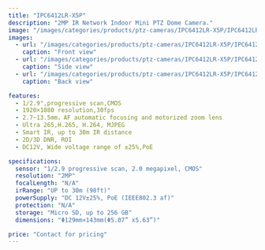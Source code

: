 ```yaml
---
title: "IPC6412LR-X5P"
description: "2MP IR Network Indoor Mini PTZ Dome Camera."
image: "/images/categories/products/ptz-cameras/IPC6412LR-X5P/IPC6412LR-X5P (2).png"
images:
  - url: "/images/categories/products/ptz-cameras/IPC6412LR-X5P/IPC6412LR-X5P (2).png"
    caption: "Front view"
  - url: "/images/categories/products/ptz-cameras/IPC6412LR-X5P/IPC6412LR-X5P (3).png"
    caption: "Side view"
  - url: "/images/categories/products/ptz-cameras/IPC6412LR-X5P/IPC6412LR-X5P (1).png"
    caption: "Back view"

features:
  - 1/2.9",progressive scan,CMOS
  - 1920×1080 resolution,30fps
  - 2.7~13.5mm，AF automatic focusing and motorized zoom lens
  - Ultra 265,H.265, H.264, MJPEG
  - Smart IR, up to 30m IR distance
  - 2D/3D DNR, ROI
  - DC12V, Wide voltage range of ±25%,PoE

specifications:
  sensor: "1/2.9 progressive scan, 2.0 megapixel, CMOS"
  resolution: "2MP"
  focalLength: "N/A"
  irRange: "UP to 30m (98ft)"
  powerSupply: "DC 12V±25%, PoE (IEEE802.3 af)"
  protection: "N/A"
  storage: "Micro SD, up to 256 GB"
  dimensions: "Φ129mm×143mm(Φ5.07” x5.63”)"

price: "Contact for pricing"
---
```

